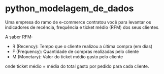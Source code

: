 # python_modelagem_de_dados

Uma empresa do ramo de e-commerce contratou você para levantar os indicadores de recência, frequência e ticket médio (RFM) dos seus clientes.

A saber RFM:

- R (Recency): Tempo que o cliente realizou a última compra (em dias)
- F (Frequency): Quantidade de compras realizadas pelo cliente
- M (Monetary): Valor do ticket médio gasto pelo cliente

onde ticket médio = média do total gasto por pedido para cada cliente.
